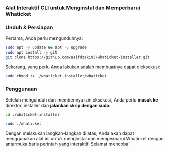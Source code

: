 ### Alat Interaktif CLI untuk Menginstal dan Memperbarui Whaticket

### Unduh & Persiapan

Pertama, Anda perlu mengunduhnya:

```bash
sudo apt -y update && apt -y upgrade
sudo apt install -y git
git clone https://github.com/asifdzaki93/whaticket-installer.git
```

Sekarang, yang perlu Anda lakukan adalah membuatnya dapat dieksekusi:

```bash
sudo chmod +x ./whaticket-installer/whaticket
```

### Penggunaan

Setelah mengunduh dan memberinya izin eksekusi, Anda perlu **masuk ke** direktori installer dan **jalankan skrip dengan sudo**:

```bash
cd ./whaticket-installer
```

```bash
sudo ./whaticket
```

Dengan melakukan langkah-langkah di atas, Anda akan dapat menggunakan alat ini untuk menginstal dan memperbarui Whaticket dengan antarmuka baris perintah yang interaktif. Selamat mencoba!
